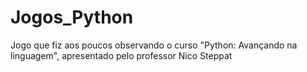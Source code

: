 # Jogos_Python
Jogo que fiz aos poucos observando o curso "Python: Avançando na linguagem", apresentado pelo professor Nico Steppat
